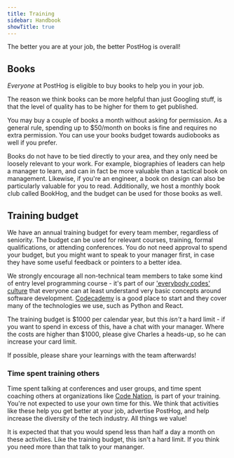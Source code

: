 ```yaml
---
title: Training
sidebar: Handbook
showTitle: true
---
```


The better you are at your job, the better PostHog is overall!

## Books

*Everyone* at PostHog is eligible to buy books to help you in your job.

The reason we think books can be more helpful than just Googling stuff, is that the level of quality has to be higher for them to get published.

You may buy a couple of books a month without asking for permission. As a general rule, spending up to $50/month on books is fine and requires no extra permission. You can use your books budget towards audiobooks as well if you prefer. 

Books do not have to be tied directly to your area, and they only need be loosely relevant to your work. For example, biographies of leaders can help a manager to learn, and can in fact be more valuable than a tactical book on management. Likewise, if you're an engineer, a book on design can also be particularly valuable for you to read. Additionally, we host a monthly book club called BookHog, and the budget can be used for those books as well.

## Training budget

We have an annual training budget for every team member, regardless of seniority. The budget can be used for relevant courses, training, formal qualifications, or attending conferences. You do not need approval to spend your budget, but you might want to speak to your manager first, in case they have some useful feedback or pointers to a better idea.

We strongly encourage all non-technical team members to take some kind of entry level programming course - it's part of our ['everybody codes' culture](/handbook/company/values) that everyone can at least understand very basic concepts around software development. [Codecademy](https://www.codecademy.com/) is a good place to start and they cover many of the technologies we use, such as Python and React.

The training budget is $1000 per calendar year, but this _isn't_ a hard limit - if you want to spend in excess of this, have a chat with your manager. Where the costs are higher than $1000, please give Charles a heads-up, so he can increase your card limit. 

If possible, please share your learnings with the team afterwards!


### Time spent training others

Time spent talking at conferences and user groups, and time spent coaching others at organizations like [Code Nation](https://codenation.org/), is part of your training. You're not expected to use your own time for this. We think that activities like these help you get better at your job, advertise PostHog, and help increase the diversity of the tech industry. All things we value! 

It is expected that that you would spend less than half a day a month on these activities. Like the training budget, this isn't a hard limit. If you think you need more than that talk to your mananger.
